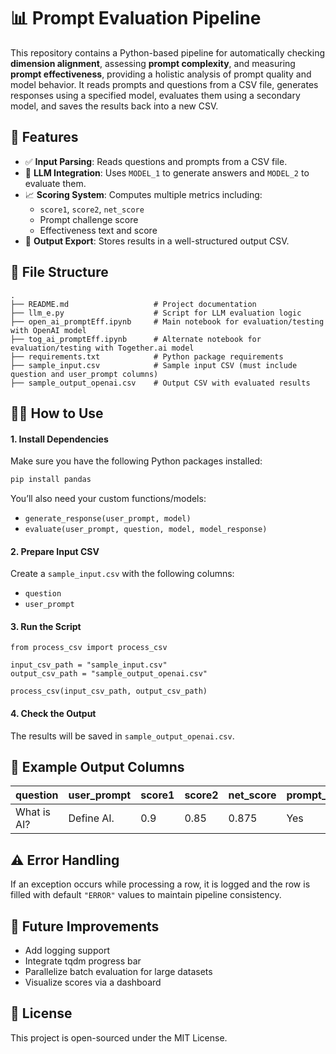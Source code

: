 # 📊 Prompt Evaluation Pipeline

This repository contains a Python-based pipeline for automatically checking **dimension alignment**, assessing **prompt complexity**, and measuring **prompt effectiveness**, providing a holistic analysis of prompt quality and model behavior. It reads prompts and questions from a CSV file, generates responses using a specified model, evaluates them using a secondary model, and saves the results back into a new CSV. 


## 🚀 Features

- ✅ **Input Parsing**: Reads questions and prompts from a CSV file.
- 🧠 **LLM Integration**: Uses `MODEL_1` to generate answers and `MODEL_2` to evaluate them.
- 📈 **Scoring System**: Computes multiple metrics including:
  - `score1`, `score2`, `net_score`
  - Prompt challenge score
  - Effectiveness text and score
- 💾 **Output Export**: Stores results in a well-structured output CSV.


## 📁 File Structure
```
.
├── README.md                   # Project documentation
├── llm_e.py                    # Script for LLM evaluation logic
├── open_ai_promptEff.ipynb     # Main notebook for evaluation/testing with OpenAI model
├── tog_ai_promptEff.ipynb      # Alternate notebook for evaluation/testing with Together.ai model
├── requirements.txt            # Python package requirements
├── sample_input.csv            # Sample input CSV (must include question and user_prompt columns)
├── sample_output_openai.csv    # Output CSV with evaluated results
```


## 🧑‍💻 How to Use

#### 1. Install Dependencies
Make sure you have the following Python packages installed:

```bash
pip install pandas
```

You’ll also need your custom functions/models:
  - `generate_response(user_prompt, model)`
  - `evaluate(user_prompt, question, model, model_response)`

#### 2. Prepare Input CSV
Create a `sample_input.csv` with the following columns:
 - `question`
 - `user_prompt`

#### 3. Run the Script

```
from process_csv import process_csv

input_csv_path = "sample_input.csv"
output_csv_path = "sample_output_openai.csv"

process_csv(input_csv_path, output_csv_path)
```

#### 4. Check the Output
The results will be saved in `sample_output_openai.csv`.


## 📌 Example Output Columns

| question     | user_prompt   | score1 | score2 | net_score | prompt_challenging | effectiveness_score | effectiveness_text | complexity_check_json | complexity_eval_json | effectiveness_json |
|--------------|---------------|--------|--------|-----------|---------------------|----------------------|---------------------|------------------------|-----------------------|---------------------|
| What is AI? | Define AI.     | 0.9    | 0.85   | 0.875     | Yes                 | 8.5                  | Well explained       | {...}                  | {...}                 | {...}               |

## ⚠️ Error Handling
If an exception occurs while processing a row, it is logged and the row is filled with default `"ERROR"` values to maintain pipeline consistency.

## 🧪 Future Improvements
 - Add logging support
 - Integrate tqdm progress bar
 - Parallelize batch evaluation for large datasets
 - Visualize scores via a dashboard

## 📝 License
This project is open-sourced under the MIT License.


